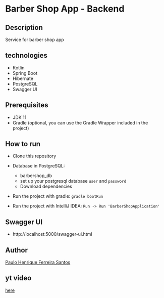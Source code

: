 # Barber Shop App - Backend

## Description
Service for barber shop app

## technologies
- Kotlin
- Spring Boot
- Hibernate
- PostgreSQL
- Swagger UI

## Prerequisites

- JDK 11
- Gradle (optional, you can use the Gradle Wrapper included in the project)

## How to run
- Clone this repository

- Database in PostgreSQL:
    - barbershop_db
    - set up your postgresql database ```user``` and ```password```
    - Download dependencies

- Run the project with gradle: ```gradle bootRun```
- Run the project with IntelliJ IDEA: ```Run -> Run 'BarberShopApplication'```

## Swagger UI
- http://localhost:5000/swagger-ui.html

## Author
[Paulo Henrique Ferreira Santos](https://linkedin.com/in/paulohfsantos/)

## yt video
[here](https://youtu.be/8HAWlm_2o48)
